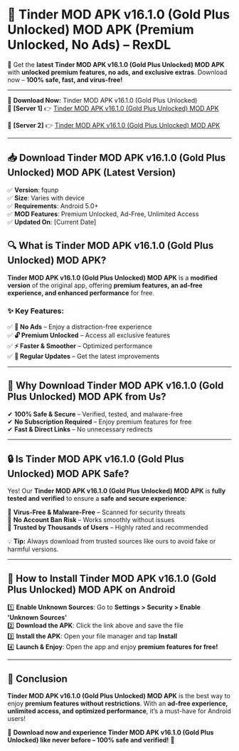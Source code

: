 # 🚀 Tinder MOD APK v16.1.0 (Gold Plus Unlocked) MOD APK (Premium Unlocked, No Ads) – RexDL 

🎯 Get the **latest Tinder MOD APK v16.1.0 (Gold Plus Unlocked) MOD APK** with **unlocked premium features, no ads, and exclusive extras**. Download now – **100% safe, fast, and virus-free!**  

---

🔽 **Download Now:** Tinder MOD APK v16.1.0 (Gold Plus Unlocked)  
🔹 **[Server 1]** 👉 [Tinder MOD APK v16.1.0 (Gold Plus Unlocked) MOD APK](https://apkcomod.com?title=Tinder_MOD_APK_v16.1.0_(Gold_Plus_Unlocked))  

🔹 **[Server 2]** 👉 [Tinder MOD APK v16.1.0 (Gold Plus Unlocked) MOD APK](https://apkcomod.com?title=Tinder_MOD_APK_v16.1.0_(Gold_Plus_Unlocked))  

---
## 📥 Download Tinder MOD APK v16.1.0 (Gold Plus Unlocked) MOD APK (Latest Version)  

✅ **Version**: fqunp  
✅ **Size**: Varies with device  
✅ **Requirements**: Android 5.0+  
✅ **MOD Features**: Premium Unlocked, Ad-Free, Unlimited Access  
✅ **Updated On**: [Current Date]  

## 🔍 What is Tinder MOD APK v16.1.0 (Gold Plus Unlocked) MOD APK?  

**Tinder MOD APK v16.1.0 (Gold Plus Unlocked) MOD APK** is a **modified version** of the original app, offering **premium features, an ad-free experience, and enhanced performance** for free.  

### ✨ Key Features:  

✅ **🚫 No Ads** – Enjoy a distraction-free experience  
✅ **🔓 Premium Unlocked** – Access all exclusive features  
✅ **⚡ Faster & Smoother** – Optimized performance  
✅ **🔄 Regular Updates** – Get the latest improvements  

---

## 🌟 Why Download Tinder MOD APK v16.1.0 (Gold Plus Unlocked) MOD APK from Us?  

✔ **100% Safe & Secure** – Verified, tested, and malware-free  
✔ **No Subscription Required** – Enjoy premium features for free  
✔ **Fast & Direct Links** – No unnecessary redirects  

---

## 🔒 Is Tinder MOD APK v16.1.0 (Gold Plus Unlocked) MOD APK Safe?  

Yes! Our **Tinder MOD APK v16.1.0 (Gold Plus Unlocked) MOD APK** is **fully tested and verified** to ensure a **safe and secure experience**:  

🔹 **Virus-Free & Malware-Free** – Scanned for security threats  
🔹 **No Account Ban Risk** – Works smoothly without issues  
🔹 **Trusted by Thousands of Users** – Highly rated and recommended  

💡 **Tip:** Always download from trusted sources like ours to avoid fake or harmful versions.  

---

## 📲 How to Install Tinder MOD APK v16.1.0 (Gold Plus Unlocked) MOD APK on Android  

1️⃣ **Enable Unknown Sources**: Go to **Settings > Security > Enable 'Unknown Sources'**  
2️⃣ **Download the APK**: Click the link above and save the file  
3️⃣ **Install the APK**: Open your file manager and tap **Install**  
4️⃣ **Launch & Enjoy**: Open the app and enjoy **premium features for free!**  

---

## 🚀 Conclusion  

**Tinder MOD APK v16.1.0 (Gold Plus Unlocked) MOD APK** is the best way to enjoy **premium features without restrictions**. With an **ad-free experience, unlimited access, and optimized performance**, it’s a must-have for Android users!  

🔻 **Download now and experience Tinder MOD APK v16.1.0 (Gold Plus Unlocked) like never before – 100% safe and verified!** 🔻  
